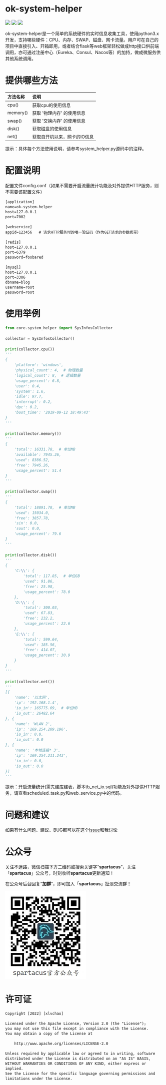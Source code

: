 # ok-system-helper

![](https://img.shields.io/badge/python-3.x-blue.svg) ![](https://img.shields.io/badge/version-1.0.0-brightgreen.svg) ![](https://img.shields.io/badge/license-MIT-000000.svg)

ok-system-helper是一个简单的系统硬件的实时信息收集工具，使用python3.x开发，支持哪些硬件：CPU、内存、SWAP、磁盘、网卡流量。用户可在自己的项目中直接引入、开箱即用，或者结合flask等web框架轻松做成http接口供前端调用，亦可通过注册中心（Eureka、Consul、Nacos等）的加持，做成微服务供其他系统调用。



# 提供哪些方法

| 方法名称 | 说明                         |
| :------- | :--------------------------- |
| cpu()    | 获取cpu的使用信息            |
| memory() | 获取 '物理内存' 的使用信息   |
| swap()   | 获取 '交换内存' 的使用信息   |
| disk()   | 获取磁盘的使用信息           |
| net()    | 获取自开机以来，网卡的IO信息 |

提示：具体每个方法使用说明，请参考system_helper.py源码中的注释。



# 配置说明

配置文件config.conf（如果不需要开启流量统计功能及对外提供HTTP服务，则不需要该配置文件）

```
[application]
name=ok-system-helper
host=127.0.0.1
port=7002

[webservice]
appid=123456   # 请求HTTP服务时的唯一验证码（作为GET请求的参数携带）

[redis]
host=127.0.0.1
port=6379
password=foobared

[mysql]
host=127.0.0.1
port=3306
dbname=blog
username=root
password=root
```



# 使用举例

```python
from core.system_helper import SysInfosCollector

collector = SysInfosCollector()

print(collector.cpu())
'''
{
	'platform': 'windows',
	'physical_count': 4,  # 物理数量
	'logical_count': 8,  # 逻辑数量
	'usage_percent': 6.8,
	'user': 0.4,
	'system': 1.6,
	'idle': 97.7,
	'interrupt': 0.2,
	'dpc': 0.2,
	'boot_time': '2019-09-12 18:49:43'
}
'''

print(collector.memory())
'''
{
	'total': 16331.78,  # 单位MB
	'available': 7945.26,
	'used': 8386.52,
	'free': 7945.26,
	'usage_percent': 51.4
}
'''

print(collector.swap())
'''
{
	'total': 18891.78,  # 单位MB
	'used': 15034.0,
	'free': 3857.78,
	'sin': 0.0,
	'sout': 0.0,
	'usage_percent': 79.6
}
'''

print(collector.disk())
'''
{
	'C:\\': {
		'total': 117.85,  # 单位GB
		'used': 91.86,
		'free': 25.98,
		'usage_percent': 78.0
	},
	'D:\\': {
		'total': 300.03,
		'used': 67.83,
		'free': 232.2,
		'usage_percent': 22.6
	},
	'E:\\': {
		'total': 599.64,
		'used': 185.56,
		'free': 414.07,
		'usage_percent': 30.9
	}
}
'''

print(collector.net())
'''
[{
	'name': '以太网',
	'ip': '192.168.1.4',
	'io_in': 165775.09,  # 单位MB
	'io_out': 26482.64  
}, {
	'name': 'WLAN 2',
	'ip': '169.254.209.196',
	'io_in': 0.0,
	'io_out': 0.0
}, {
	'name': '本地连接* 3',
	'ip': '169.254.211.243',
	'io_in': 0.0,
	'io_out': 0.0
}]
'''
```

提示：开启流量统计(需先建库建表，脚本tb_net_io.sql)功能及对外提供HTTP服务，请查看scheduled_task.py和web_service.py中的代码。



# 问题和建议

如果有什么问题、建议、BUG都可以在这个[Issue](https://github.com/superman-stack/mail-helper/issues/1)和我讨论



# 公众号

关注不迷路，微信扫描下方二维码或搜索关键字“**spartacus**”，关注「**spartacus**」公众号，时刻收听**spartacus**更新通知！

在公众号后台回复“**加群**”，即可加入「**spartacus**」扯淡交流群！

![mp_qrcode](imgs/mp_qrcode.jpg)



# 许可证

```
Copyright [2022] [xlvchao]

Licensed under the Apache License, Version 2.0 (the "License");
you may not use this file except in compliance with the License.
You may obtain a copy of the License at

    http://www.apache.org/licenses/LICENSE-2.0

Unless required by applicable law or agreed to in writing, software
distributed under the License is distributed on an "AS IS" BASIS,
WITHOUT WARRANTIES OR CONDITIONS OF ANY KIND, either express or implied.
See the License for the specific language governing permissions and
limitations under the License.
```